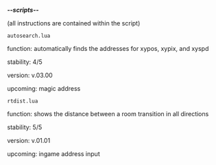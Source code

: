 ***--scripts--***

(all instructions are contained within the script)

`autosearch.lua`

function: automatically finds the addresses for xypos, xypix, and xyspd

stability: 4/5

version: v.03.00

upcoming: magic address

`rtdist.lua`

function: shows the distance between a room transition in all directions

stability: 5/5

version: v.01.01

upcoming: ingame address input
